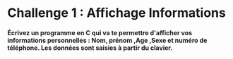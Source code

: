 # Challenge 1 : Affichage Informations

#### Écrivez un programme en C qui va te permettre d'afficher vos informations personnelles : Nom, prénom ,Age ,Sexe et numéro de téléphone. Les données sont saisies à partir du clavier.

